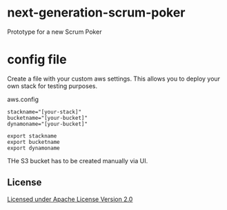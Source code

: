 # next-generation-scrum-poker
Prototype for a new Scrum Poker

# config file
Create a file with your custom aws settings. This allows you to deploy
your own stack for testing purposes.

aws.config
```
stackname="[your-stack]"
bucketname="[your-bucket]"
dynamoname="[your-bucket]"

export stackname
export bucketname
export dynamoname
```


THe S3 bucket has to be created manually via UI.

## License

[Licensed under Apache License Version 2.0](LICENSE)
